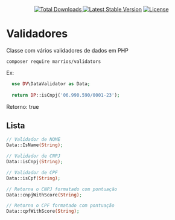 <p align="center">
    <a href="https://packagist.org/packages/marrios/validadores"><img src="https://img.shields.io/packagist/dt/marrios/validadores" alt="Total Downloads"</a>
    <a href="https://packagist.org/packages/marrios/validadores"><img src="https://img.shields.io/packagist/v/marrios/validadores" alt="Latest Stable Version"></a>
    <a href="https://packagist.org/packages/marrios/validadores"><img src="https://img.shields.io/packagist/l/marrios/validadores" alt="License"></a>
</p>

# Validadores

Classe com vários validadores de dados em PHP

```shell
composer require marrios/validators
```

Ex:
```php
  use DV\DataValidator as Data;
  
  return DP::isCnpj('06.990.590/0001-23');
```
Retorno: true


## Lista
```php
// Validador de NOME
Data::IsName(String);

// Validador de CNPJ
Data::isCnpj(String);

// Validador de CPF
Data::isCpf(String);

// Retorna o CNPJ formatado com pontuação
Data::cnpjWithScore(String);

// Retorna o CPF formatado com pontuação
Data::cpfWithScore(String);
```

